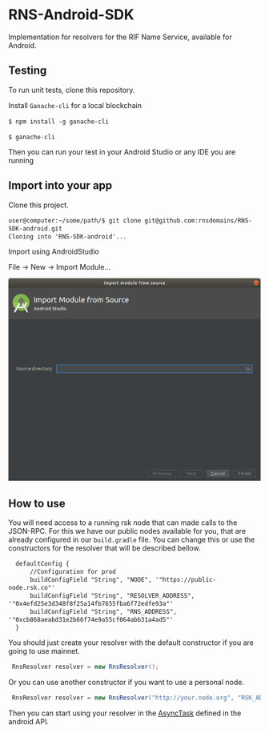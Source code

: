 # RNS-Android-SDK

Implementation for resolvers for the RIF Name Service, available for Android.

## Testing

To run unit tests, clone this repository.

Install ``Ganache-cli`` for a local blockchain

  `$ npm install -g ganache-cli`

  `$ ganache-cli`

Then you can run your test in your Android Studio or any IDE you are running

## Import into your app


Clone this project.

```console
user@computer:~/some/path/$ git clone git@github.com:rnsdomains/RNS-SDK-android.git
Cloning into 'RNS-SDK-android'...
```

Import using AndroidStudio

File -> New -> Import Module...

![Import Module Dialog](/images/ImportFromSource.png)

## How to use

You will need access to a running rsk node that can made calls to the JSON-RPC. For this we have our public nodes available for you, that are already configured in our `build.gradle` file. You can change this or use the constructors for the resolver that will be described bellow.

```
  defaultConfig {
      //Configuration for prod
      buildConfigField "String", "NODE", '"https://public-node.rsk.co"'
      buildConfigField "String", "RESOLVER_ADDRESS", '"0x4efd25e3d348f8f25a14fb7655fba6f72edfe93a"'
      buildConfigField "String", "RNS_ADDRESS", '"0xcb868aeabd31e2b66f74e9a55cf064abb31a4ad5"'
  }
```

You should just create your resolver with the default constructor if you are going to use mainnet.

```java
 RnsResolver resolver = new RnsResolver();
```

Or you can use another constructor if you want to use a personal node.

```java
 RnsResolver resolver = new RnsResolver("http://your.node.org", "RSK_ADDRES_TO_YOUR_RESOLVER");
```

Then you can start using your resolver in the [AsyncTask](https://developer.android.com/reference/android/os/AsyncTask) defined in the android API.
